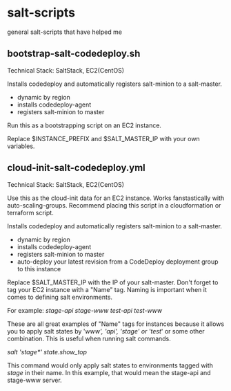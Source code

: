 # salt-scripts
general salt-scripts that have helped me


## bootstrap-salt-codedeploy.sh

Technical Stack: SaltStack, EC2(CentOS)

Installs codedeploy and automatically registers salt-minion to a salt-master. 

- dynamic by region
- installs codedeploy-agent
- registers salt-minion to master

Run this as a bootstrapping script on an EC2 instance. 

Replace $INSTANCE_PREFIX and $SALT_MASTER_IP with your own variables.


## cloud-init-salt-codedeploy.yml

Technical Stack: SaltStack, EC2(CentOS)

Use this as the cloud-init data for an EC2 instance. Works fanstastically with auto-scaling-groups. Recommend placing this script in a cloudformation or terraform script. 

Installs codedeploy and automatically registers salt-minion to a salt-master.

- dynamic by region
- installs codedeploy-agent
- registers salt-minion to master
- auto-deploy your latest revision from a CodeDeploy deployment group to this instance 

Replace $SALT_MASTER_IP with the IP of your salt-master. Don't forget to tag your EC2 instance with a "Name" tag. Naming is important when it comes to defining salt environments. 

For example: 
_stage-api_
_stage-www_
_test-api_
_test-www_

These are all great examples of "Name" tags for instances because it allows you to apply salt states by '*www', '*api', 'stage*' or 'test*' or some other combination. This is useful when running salt commands. 

_salt 'stage*' state.show_top_ 

This command would only apply salt states to environments tagged with _stage_ in their name. In this example, that would mean the stage-api and stage-www server. 

